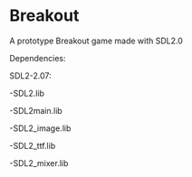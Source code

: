 # Breakout
A prototype Breakout game made with SDL2.0

Dependencies:

SDL2-2.07:

-SDL2.lib

-SDL2main.lib

-SDL2_image.lib

-SDL2_ttf.lib

-SDL2_mixer.lib
